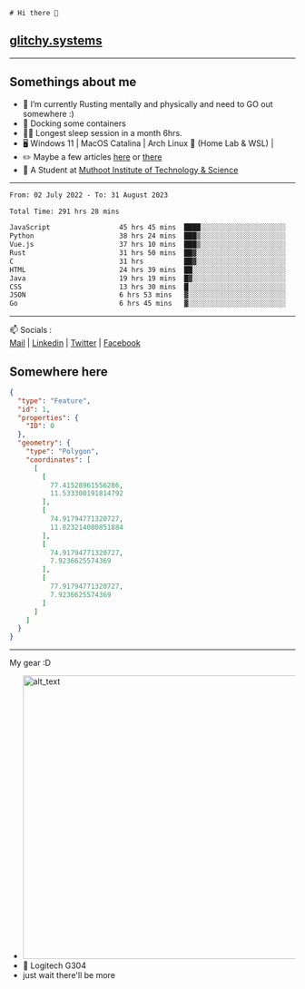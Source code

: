 ```
# Hi there 👋
```
## [glitchy.systems](https://glitchy.systems)
---

## Somethings about me



- 🌱 I’m currently Rusting mentally and physically and need to GO out somewhere :)
- 🐋 Docking some containers
- 😶‍🌫️ Longest sleep session in a month 6hrs.
- 🖥️ Windows 11 | MacOS Catalina | Arch Linux 🦩 (Home Lab & WSL) |
- ✏️ Maybe a few articles [here](https://medium.com/@advaithnarayanan8) or [there](https://medium.com/@advaithnarayanan8)
- 📑 A Student at [Muthoot Institute of Technology & Science](https://mgmits.ac.in/)



---

<!--START_SECTION:waka-->

```txt
From: 02 July 2022 - To: 31 August 2023

Total Time: 291 hrs 28 mins

JavaScript                 45 hrs 45 mins  ████░░░░░░░░░░░░░░░░░░░░░   15.70 %
Python                     38 hrs 24 mins  ███▒░░░░░░░░░░░░░░░░░░░░░   13.18 %
Vue.js                     37 hrs 10 mins  ███▒░░░░░░░░░░░░░░░░░░░░░   12.75 %
Rust                       31 hrs 50 mins  ██▓░░░░░░░░░░░░░░░░░░░░░░   10.92 %
C                          31 hrs          ██▓░░░░░░░░░░░░░░░░░░░░░░   10.64 %
HTML                       24 hrs 39 mins  ██░░░░░░░░░░░░░░░░░░░░░░░   08.46 %
Java                       19 hrs 19 mins  █▓░░░░░░░░░░░░░░░░░░░░░░░   06.63 %
CSS                        13 hrs 30 mins  █░░░░░░░░░░░░░░░░░░░░░░░░   04.63 %
JSON                       6 hrs 53 mins   ▓░░░░░░░░░░░░░░░░░░░░░░░░   02.36 %
Go                         6 hrs 45 mins   ▓░░░░░░░░░░░░░░░░░░░░░░░░   02.32 %
```

<!--END_SECTION:waka-->

---

📫 Socials :<br>
[Mail](mailto:advaithnarayanan8@gmail.com) | [Linkedin](https://www.linkedin.com/in/advaith-narayanan-a72152214/) | [Twitter](https://twitter.com/advaithnarayan) | [Facebook](https://screenmessage.com/qinq)

## Somewhere here

```geojson
{
  "type": "Feature",
  "id": 1,
  "properties": {
    "ID": 0
  },
  "geometry": {
    "type": "Polygon",
    "coordinates": [
      [
        [
          77.41528961556286,
          11.533300191814792
        ],
        [
          74.91794771320727,
          11.823214080851884
        ],
        [
          74.91794771320727,
          7.9236625574369
        ],
        [
          77.91794771320727,
          7.9236625574369
        ]
      ]
    ]
  }
}
```


--- 
My gear :D

- [<img alt="alt_text" width="500px" src="https://valid.x86.fr/cache/banner/xv24bv-6.png" />](https://valid.x86.fr/xv24bv)
- 🐁 Logitech G304
- just wait there'll be more


